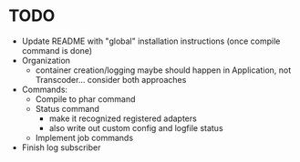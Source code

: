# TODO #

* Update README with "global" installation instructions (once compile command is done)
* Organization
    * container creation/logging maybe should happen in Application, not Transcoder... consider both approaches
* Commands:
    * Compile to phar command
    * Status command
        * make it recognized registered adapters
        * also write out custom config and logfile status
	* Implement job commands
* Finish log subscriber